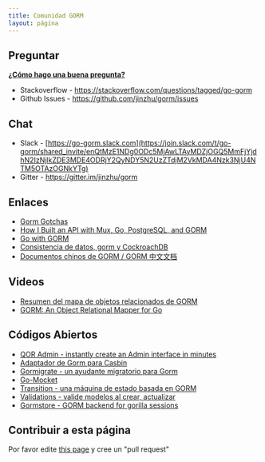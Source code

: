 ```yaml
---
title: Comunidad GORM
layout: página
---
```

## Preguntar

**[¿Cómo hago una buena pregunta?](https://stackoverflow.com/help/how-to-ask)**

* Stackoverflow - <https://stackoverflow.com/questions/tagged/go-gorm>
* Github Issues - <https://github.com/jinzhu/gorm/issues>

## Chat

* Slack - [https://go-gorm.slack.com](https://join.slack.com/t/go-gorm/shared_invite/enQtMzE1NDg0ODc5MjAwLTAyMDZjOGQ5MmFjYjdhN2IzNjlkZDE3MDE4ODRjY2QyNDY5N2UzZTdjM2VkMDA4Nzk3NjU4NTM5OTAzOGNkYTg)
* Gitter - <https://gitter.im/jinzhu/gorm>

## Enlaces

* [Gorm Gotchas](https://blog.depado.eu/post/gorm-gotchas)
* [How I Built an API with Mux, Go, PostgreSQL, and GORM](https://dev.to/aspittel/how-i-built-an-api-with-mux-go-postgresql-and-gorm-5ah8)
* [Go with GORM](http://mindbowser.com/golang-go-with-gorm-2/)
* [Consistencia de datos, gorm y CockroachDB](http://callistaenterprise.se/blogg/teknik/2018/02/14/go-blog-series-part13/)
* [Documentos chinos de GORM / GORM 中文文档](https://jasperxu.github.io/gorm-zh/)

## Videos

* [Resumen del mapa de objetos relacionados de GORM](https://www.youtube.com/watch?v=nVD9acHituc)
* [GORM: An Object Relational Mapper for Go](https://www.pluralsight.com/courses/gorm-go-object-relational-mapper)

## Códigos Abiertos

* [QOR Admin - instantly create an Admin interface in minutes](http://getqor.com)
* [Adaptador de Gorm para Casbin](https://github.com/casbin/gorm-adapter)
* [Gormigrate - un ayudante migratorio para Gorm](https://github.com/go-gormigrate/gormigrate)
* [Go-Mocket](https://github.com/Selvatico/go-mocket)
* [Transition - una máquina de estado basada en GORM](https://github.com/qor/transition)
* [Validations - valide modelos al crear, actualizar](https://github.com/qor/validations)
* [Gormstore - GORM backend for gorilla sessions](https://github.com/wader/gormstore)

## Contribuir a esta página

Por favor edite [this page](https://github.com/jinzhu/gorm.io/edit/master/pages/community.md) y cree un "pull request"